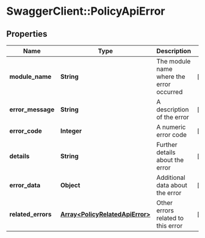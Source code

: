 # SwaggerClient::PolicyApiError

## Properties
Name | Type | Description | Notes
------------ | ------------- | ------------- | -------------
**module_name** | **String** | The module name where the error occurred | [optional] 
**error_message** | **String** | A description of the error | [optional] 
**error_code** | **Integer** | A numeric error code | [optional] 
**details** | **String** | Further details about the error | [optional] 
**error_data** | **Object** | Additional data about the error | [optional] 
**related_errors** | [**Array&lt;PolicyRelatedApiError&gt;**](PolicyRelatedApiError.md) | Other errors related to this error | [optional] 


